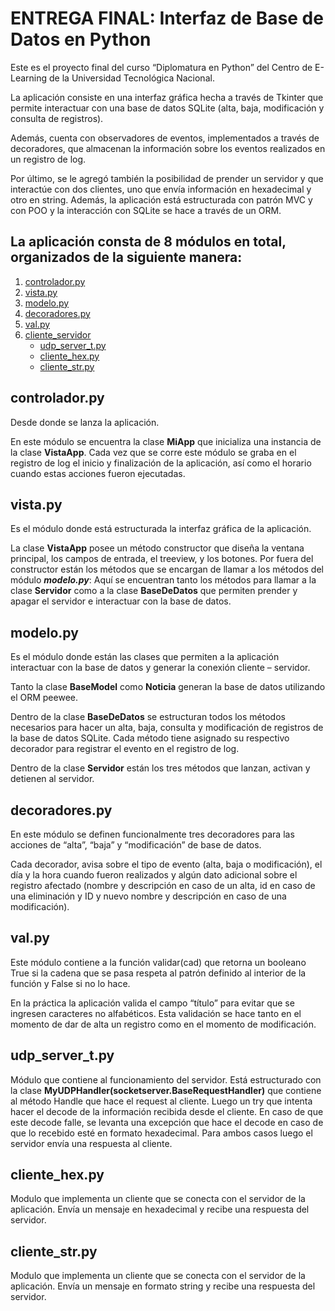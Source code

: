 # ENTREGA FINAL: Interfaz de Base de Datos en Python

Este es el proyecto final del curso “Diplomatura en Python” del Centro de E-Learning de la Universidad Tecnológica Nacional.


La aplicación consiste en una interfaz gráfica hecha a través de Tkinter que permite interactuar con una base de datos SQLite (alta, baja, modificación y consulta de registros).

Además, cuenta con observadores de eventos, implementados a través de decoradores, que almacenan la información sobre los eventos realizados en un registro de log.

Por último, se le agregó también la posibilidad de prender un servidor y que interactúe con dos clientes, uno que envía información en hexadecimal y otro en string. Además, la aplicación está estructurada con patrón MVC y con POO y la interacción con SQLite se hace a través de un ORM.

## La aplicación consta de 8 módulos en total, organizados de la siguiente manera:

1.	[controlador.py](#controlador.py)
2.	[vista.py](#vista.py)
3.	[modelo.py](#modelo.py)
4.	[decoradores.py](#decoradores.py)
5.	[val.py](#val.py)
6.	[cliente_servidor](#cliente_servidor)
    - [udp_server_t.py](#udp_server_t.py)
    - [cliente_hex.py](#cliente_hex.py)
    - [cliente_str.py](#cliente_str.py)

## controlador.py
<a name="#controlador.py"></a>

Desde donde se lanza la aplicación.

En este módulo se encuentra la clase **MiApp** que inicializa una instancia de la clase **VistaApp**.
Cada vez que se corre este módulo se graba en el registro de log el inicio y finalización de la aplicación, así como el horario cuando estas acciones fueron ejecutadas.

## vista.py
<a name="#vista.py"></a>

Es el módulo donde está estructurada la interfaz gráfica de la aplicación.

La clase **VistaApp** posee un método constructor que diseña la ventana principal, los campos de entrada, el treeview, y los botones.
Por fuera del constructor están los métodos que se encargan de llamar a los métodos del módulo ***modelo.py***: Aquí se encuentran tanto los métodos para llamar a la clase **Servidor** como a la clase **BaseDeDatos** que permiten prender y apagar el servidor e interactuar con la base de datos.

## modelo.py
<a name="#modelo.py"></a>
Es el módulo donde están las clases que permiten a la aplicación interactuar con la base de datos y generar la conexión cliente – servidor.

Tanto la clase **BaseModel** como **Noticia** generan la base de datos utilizando el ORM peewee.

Dentro de la clase **BaseDeDatos** se estructuran todos los métodos necesarios para hacer un alta, baja, consulta y modificación de registros de la base de datos SQLite. Cada método tiene asignado su respectivo decorador para registrar el evento en el registro de log.

Dentro de la clase **Servidor** están los tres métodos que lanzan, activan y detienen al servidor.

## decoradores.py
<a name="#decoradores.py"></a>

En este módulo se definen funcionalmente tres decoradores para las acciones de “alta”, “baja” y “modificación” de base de datos.

Cada decorador, avisa sobre el tipo de evento (alta, baja o modificación), el día y la hora cuando fueron realizados y algún dato adicional sobre el registro afectado (nombre y descripción en caso de un alta, id en caso de una eliminación y ID y nuevo nombre y descripción en caso de una modificación).

## val.py
<a name="#val.py"></a>

Este módulo contiene a la función validar(cad) que retorna un booleano True si la cadena que se pasa respeta al patrón definido al interior de la función y False si no lo hace.

En la práctica la aplicación valida el campo “título” para evitar que se ingresen caracteres no alfabéticos. Esta validación se hace tanto en el momento de dar de alta un registro como en el momento de modificación.

## udp_server_t.py
<a name="#udp_server_t.py"></a>

Módulo que contiene al funcionamiento del servidor. Está estructurado con la clase **MyUDPHandler(socketserver.BaseRequestHandler)** que contiene al método Handle que hace el request al cliente.
Luego un try que intenta hacer el decode de la información recibida desde el cliente.
En caso de que este decode falle, se levanta una excepción que hace el decode en caso de que lo recebido esté en formato hexadecimal.
Para ambos casos luego el servidor envía una respuesta al cliente.

## cliente_hex.py
<a name="#cliente_hex.py"></a>

Modulo que implementa un cliente que se conecta con el servidor de la aplicación. Envía un mensaje en hexadecimal y recibe una respuesta del servidor.

## cliente_str.py
<a name="#cliente_str.py"></a>

Modulo que implementa un cliente que se conecta con el servidor de la aplicación. Envía un mensaje en formato string y recibe una respuesta del servidor.